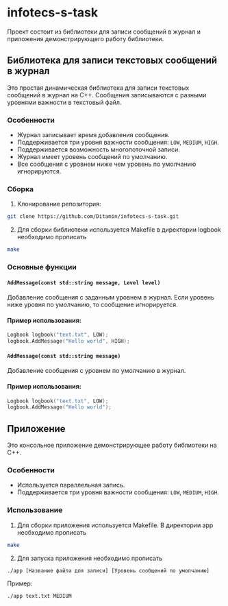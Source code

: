 # infotecs-s-task

Проект состоит из библиотеки для записи сообщений в журнал и приложения демонстрирующего работу библиотеки. 

## Библиотека для записи текстовых сообщений в журнал

Это простая динамическая библиотека для записи текстовых сообщений в журнал на C++. Сообщения записываются с разными уровнями важности в текстовый файл.

### Особенности

- Журнал записывает время добавления сообщения.
- Поддерживается три уровня важности сообщения: `LOW`, `MEDIUM`, `HIGH`.
- Поддерживается возможность многопоточной записи.
- Журнал имеет уровень сообщений по умолчанию.
- Все сообщения с уровнем ниже чем уровень по умолчанию игнорируются.

### Сборка

1. Клонирование репозитория:
```bash
git clone https://github.com/Ditamin/infotecs-s-task.git
```
2. Для сборки библиотеки используется Makefile в директории logbook необходимо прописать
```bash
make
```

### Основные функции

#### `AddMessage(const std::string message, Level level)`

Добавление сообщения с заданным уровнем в журнал. Если уровень ниже уровня по умолчанию, то сообщение игнорируется.

#### Пример использования:

```c++
Logbook logbook("text.txt", LOW);
logbook.AddMessage("Hello world", HIGH);
```

#### `AddMessage(const std::string message)`

Добавление сообщения с уровнем по умолчанию в журнал.

#### Пример использования:

```c++
Logbook logbook("text.txt", LOW);
logbook.AddMessage("Hello world");
```

## Приложение

Это консольное приложение демонстрирующее работу библиотеки на C++.

### Особенности

- Используется параллельная запись.
- Поддерживается три уровня важности сообщения: `LOW`, `MEDIUM`, `HIGH`.

### Использование

1. Для сборки приложения используется Makefile. В директории app необходимо прописать
```bash
make
```
2. Для запуска приложения необходимо прописать
```bash
./app [Название файла для записи] [Уровень сообщений по умолчанию]
```
Пример:
```bash
./app text.txt MEDIUM
```
